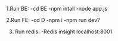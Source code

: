 1.Run BE:
    -cd BE
    -npm intall
    -node app.js

2.Run FE:
    -cd D
    -npm i
    -npm run dev?

3. Run redis:
    -Redis insight localhost:8001